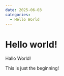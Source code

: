 ```yaml
---
date: 2025-06-03
categories:
  - Hello World
---
```


# Hello world!

Hallo World!

<!-- more -->

This is just the beginning!